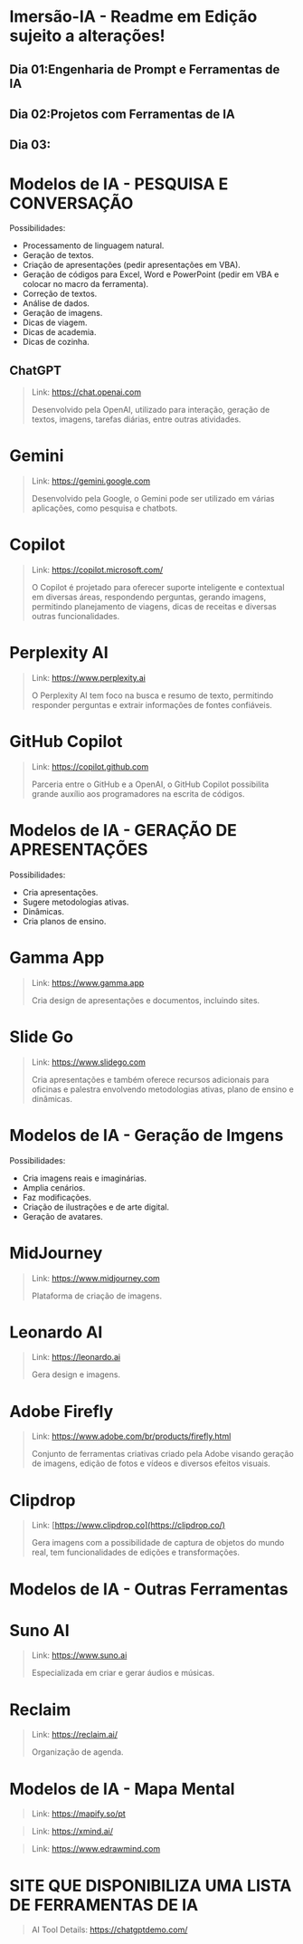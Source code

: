 # Imersão-IA - Readme em Edição sujeito a alterações!

## Dia 01:Engenharia de Prompt e Ferramentas de IA
## Dia 02:Projetos com Ferramentas de IA
## Dia 03:

# Modelos de IA - PESQUISA E CONVERSAÇÃO

Possibilidades:

-	 Processamento de linguagem natural.
-	 Geração de textos.
-	 Criação de apresentações (pedir apresentações em VBA).
-	 Geração de códigos para Excel, Word e PowerPoint (pedir em VBA e colocar no macro da ferramenta).
-	 Correção de textos.
-	 Análise de dados.
-	 Geração de imagens.
-	 Dicas de viagem.
-	 Dicas de academia.
-	 Dicas de cozinha.

## ChatGPT

>Link: https://chat.openai.com
>
>Desenvolvido pela OpenAI, utilizado para interação, geração de textos, imagens, tarefas
diárias, entre outras atividades.

# Gemini

>Link: https://gemini.google.com
>
>Desenvolvido pela Google, o Gemini pode ser utilizado em várias aplicações, como
pesquisa e chatbots.

# Copilot

>Link: https://copilot.microsoft.com/
>
>O Copilot é projetado para oferecer suporte inteligente e contextual em diversas áreas,
respondendo perguntas, gerando imagens, permitindo planejamento de viagens, dicas
de receitas e diversas outras funcionalidades.

# Perplexity AI

>Link: https://www.perplexity.ai
>
>O Perplexity AI tem foco na busca e resumo de texto, permitindo responder perguntas
e extrair informações de fontes confiáveis.

# GitHub Copilot

>Link: https://copilot.github.com
>
>Parceria entre o GitHub e a OpenAI, o GitHub Copilot possibilita grande auxílio aos
programadores na escrita de códigos.

# Modelos de IA - GERAÇÃO DE APRESENTAÇÕES

Possibilidades:

-	 Cria apresentações.
-	 Sugere metodologias ativas.
-	 Dinâmicas.
-	 Cria planos de ensino.

# Gamma App

>Link: https://www.gamma.app
>
>Cria design de apresentações e documentos, incluindo sites.

# Slide Go

>Link: https://www.slidego.com
>
>Cria apresentações e também oferece recursos adicionais para oficinas e palestra
envolvendo metodologias ativas, plano de ensino e dinâmicas.

# Modelos de IA - Geração de Imgens

Possibilidades:

-	 Cria imagens reais e imaginárias.
-	 Amplia cenários.
-	 Faz modificações.
-	 Criação de ilustrações e de arte digital.
-	 Geração de avatares.

# MidJourney

>Link: https://www.midjourney.com
>
>Plataforma de criação de imagens.

# Leonardo AI

>Link: https://leonardo.ai
>
>Gera design e imagens.

# Adobe Firefly

>Link: https://www.adobe.com/br/products/firefly.html
>
>Conjunto de ferramentas criativas criado pela Adobe visando geração de imagens,
edição de fotos e vídeos e diversos efeitos visuais.

# Clipdrop

>Link: [https://www.clipdrop.co](https://clipdrop.co/)
>
>Gera imagens com a possibilidade de captura de objetos do mundo real, tem
funcionalidades de edições e transformações.

# Modelos de IA - Outras Ferramentas

# Suno AI

>Link: https://www.suno.ai
>
>Especializada em criar e gerar áudios e músicas.

# Reclaim

>Link: https://reclaim.ai/
>
>Organização de agenda.

# Modelos de IA - Mapa Mental

>Link: https://mapify.so/pt

>Link: https://xmind.ai/

>Link: https://www.edrawmind.com

# SITE QUE DISPONIBILIZA UMA LISTA DE FERRAMENTAS DE IA

>AI Tool Details: https://chatgptdemo.com/
